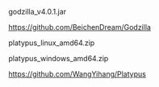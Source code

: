 godzilla_v4.0.1.jar

https://github.com/BeichenDream/Godzilla

platypus_linux_amd64.zip

platypus_windows_amd64.zip

https://github.com/WangYihang/Platypus